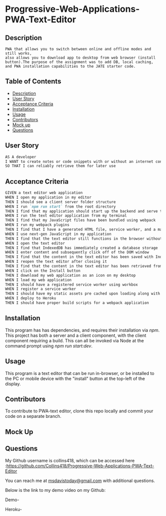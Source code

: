 # Progressive-Web-Applications-PWA-Text-Editor

## Description
    PWA that allows you to switch between online and offline modes and still works,
    also allows you to download app to desktop from web browser (install button).The purpose of the assignment was to add DB, local caching, and PWA installation capabilities to the JATE starter code.

## Table of Contents
- [Description](#description)
- [User Story](#user-story)
- [Acceptance Criteria](#acceptance-criteria)
- [Installation](#installation)
- [Usage](#usage)
- [Contributors](#contributors)
- [Mock up](#mock-up)
- [Questions](#questions)



## User Story

```md
AS A developer
I WANT to create notes or code snippets with or without an internet connection
SO THAT I can reliably retrieve them for later use
```

## Acceptance Criteria

```md
GIVEN a text editor web application
WHEN I open my application in my editor
THEN I should see a client server folder structure
WHEN I run `npm run start` from the root directory
THEN I find that my application should start up the backend and serve the client
WHEN I run the text editor application from my terminal
THEN I find that my JavaScript files have been bundled using webpack
WHEN I run my webpack plugins
THEN I find that I have a generated HTML file, service worker, and a manifest file
WHEN I use next-gen JavaScript in my application
THEN I find that the text editor still functions in the browser without errors
WHEN I open the text editor
THEN I find that IndexedDB has immediately created a database storage
WHEN I enter content and subsequently click off of the DOM window
THEN I find that the content in the text editor has been saved with IndexedDB
WHEN I reopen the text editor after closing it
THEN I find that the content in the text editor has been retrieved from our IndexedDB
WHEN I click on the Install button
THEN I download my web application as an icon on my desktop
WHEN I load my web application
THEN I should have a registered service worker using workbox
WHEN I register a service worker
THEN I should have my static assets pre cached upon loading along with subsequent pages and static assets
WHEN I deploy to Heroku
THEN I should have proper build scripts for a webpack application
```
## Installation

This program has has dependencies, and requires their installation via *npm*.  This project has both a server and a client component, with the client component requiring a build.  This can all be invoked via Node at the command prompt using *npm run start:dev*.

## Usage 
This program is a text editor that can be run in-browser, or be installed to the PC or mobile device with the "install" button at the top-left of the display.

## Contributors
To contribute to PWA-text editor, clone this repo locally and commit your code on a separate branch.

## Mock Up


## Questions
My Github username is collins418, which can be accessed here :https://github.com/Collins418/Progressive-Web-Applications-PWA-Text-Editor

You can reach me at msdavistoday@gmail.com with additional questions.

Below is the link to my demo video on my Github:

Demo-

Heroku-





